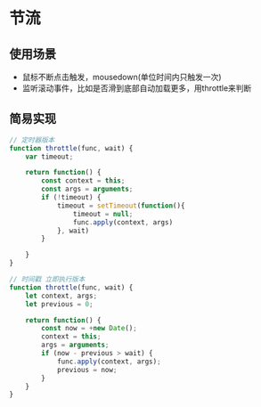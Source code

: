 # 节流

## 使用场景

- 鼠标不断点击触发，mousedown(单位时间内只触发一次)
- 监听滚动事件，比如是否滑到底部自动加载更多，用throttle来判断

## 简易实现

```js
// 定时器版本
function throttle(func, wait) {
	var timeout;

	return function() {
		const context = this;
		const args = arguments;
		if (!timeout) {
			timeout = setTimeout(function(){
				timeout = null;
				func.apply(context, args)
			}, wait)
		}

	}
}

// 时间戳 立即执行版本
function throttle(func, wait) {
	let context, args;
	let previous = 0;

	return function() {
		const now = +new Date();
		context = this;
		args = arguments;
		if (now - previous > wait) {
			func.apply(context, args);
			previous = now;
		}
	}
}
```
